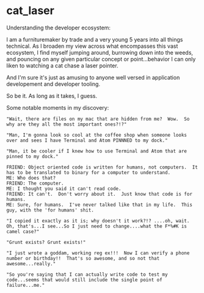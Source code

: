 # cat_laser
Understanding the developer ecosystem:

I am a furnituremaker by trade and a very young 5 years into all things technical.  As I broaden my view across what encompasses this vast ecosystem, I find myself jumping around, burrowing down into the weeds, and pouncing on any given particular concept or point...behavior I can only liken to watching a cat chase a laser pointer.

And I'm sure it's just as amusing to anyone well versed in application developement and developer tooling.  

So be it.  As long as it takes, I guess.

Some notable moments in my discovery:
    
    "Wait, there are files on my mac that are hidden from me?  Wow.  So why are they all the most important ones?!?"
    
    "Man, I'm gonna look so cool at the coffee shop when someone looks over and sees I have Terminal and Atom PINNNED to my dock."
    
    "Man, it be cooler if I knew how to use Terminal and Atom that are pinned to my dock."
    
    FRIEND: Object oriented code is written for humans, not computers.  It has to be translated to binary for a computer to understand.  
    ME: Who does that?  
    FRIEND: The computer.    
    ME: I thought you said it can't read code.
    FRIEND: It can't.  Don't worry about it.  Just know that code is for humans.
    ME: Sure, for humans.  I've never talked like that in my life.  This guy, with the 'for humans' shit.
    
    "I copied it exactly as it is; why doesn't it work?!? ....oh, wait.  Oh, that's...I see...So I just need to change....what the F*%#K is camel case?"
    
    "Grunt exists? Grunt exists!"
    
    "I just wrote a goddam, working reg ex!!!  Now I can verify a phone number or birthday!!  That's so awesome, and so not that awesome...really."  
    
    "So you're saying that I can actually write code to test my code...seems that would still include the single point of failure...me."
